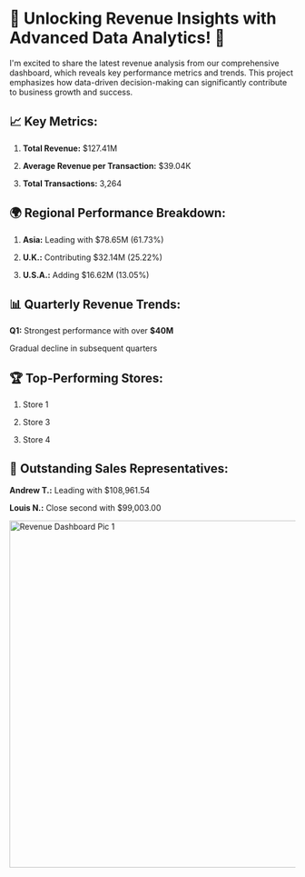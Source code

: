 # 🌟 Unlocking Revenue Insights with Advanced Data Analytics! 🌟

I'm excited to share the latest revenue analysis from our comprehensive dashboard, which reveals key performance metrics and trends. This project emphasizes how data-driven decision-making can significantly contribute to business growth and success.

## 📈 Key Metrics:

1. **Total Revenue:** $127.41M

2. **Average Revenue per Transaction:** $39.04K

3. **Total Transactions:** 3,264

## 🌍 Regional Performance Breakdown:

1. **Asia:** Leading with $78.65M (61.73%)

2. **U.K.:** Contributing $32.14M (25.22%)

3. **U.S.A.:** Adding $16.62M (13.05%)

## 📊 Quarterly Revenue Trends:

**Q1:** Strongest performance with over **$40M**

Gradual decline in subsequent quarters
  
## 🏆 Top-Performing Stores:

1. Store 1

2. Store 3
  
3. Store 4
   
## 💼 Outstanding Sales Representatives:

**Andrew T.:** Leading with $108,961.54

**Louis N.:** Close second with $99,003.00


<img width="611" alt="Revenue Dashboard Pic 1" src="https://github.com/user-attachments/assets/fa1493c0-f5e6-4acd-84dc-cfccc81c610c">

